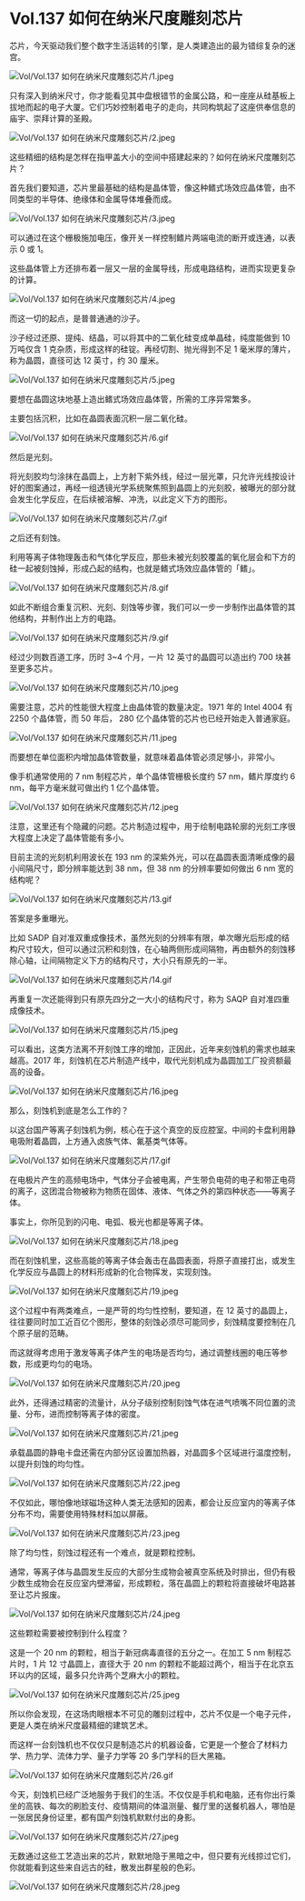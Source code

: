 # Vol.137 如何在纳米尺度雕刻芯片

芯片，今天驱动我们整个数字生活运转的引擎，是人类建造出的最为错综复杂的迷宫。

![Vol/Vol.137 如何在纳米尺度雕刻芯片/1.jpeg](https://file.hsyhx.top/iPaperClipICU/web/assets/image/文字稿/Vol/Vol.137%20如何在纳米尺度雕刻芯片/1.jpeg?imageMogr2/format/avif)

只有深入到纳米尺寸，你才能看见其中盘根错节的金属公路，和一座座从硅基板上拔地而起的电子大厦。它们巧妙控制着电子的走向，共同构筑起了这座供奉信息的庙宇、崇拜计算的圣殿。

![Vol/Vol.137 如何在纳米尺度雕刻芯片/2.jpeg](https://file.hsyhx.top/iPaperClipICU/web/assets/image/文字稿/Vol/Vol.137%20如何在纳米尺度雕刻芯片/2.jpeg?imageMogr2/format/avif)

这些精细的结构是怎样在指甲盖大小的空间中搭建起来的？如何在纳米尺度雕刻芯片？

首先我们要知道，芯片里最基础的结构是晶体管，像这种鳍式场效应晶体管，由不同类型的半导体、绝缘体和金属导体堆叠而成。

![Vol/Vol.137 如何在纳米尺度雕刻芯片/3.jpeg](https://file.hsyhx.top/iPaperClipICU/web/assets/image/文字稿/Vol/Vol.137%20如何在纳米尺度雕刻芯片/3.jpeg?imageMogr2/format/avif)

可以通过在这个栅极施加电压，像开关一样控制鳍片两端电流的断开或连通，以表示 0 或 1。

这些晶体管上方还排布着一层又一层的金属导线，形成电路结构，进而实现更复杂的计算。

![Vol/Vol.137 如何在纳米尺度雕刻芯片/4.jpeg](https://file.hsyhx.top/iPaperClipICU/web/assets/image/文字稿/Vol/Vol.137%20如何在纳米尺度雕刻芯片/4.jpeg?imageMogr2/format/avif)

而这一切的起点，是普普通通的沙子。

沙子经过还原、提纯、结晶，可以将其中的二氧化硅变成单晶硅，纯度能做到 10 万吨仅含 1 克杂质，形成这样的硅锭。再经切割、抛光得到不足 1 毫米厚的薄片，称为晶圆，直径可达 12 英寸，约 30 厘米。

![Vol/Vol.137 如何在纳米尺度雕刻芯片/5.jpeg](https://file.hsyhx.top/iPaperClipICU/web/assets/image/文字稿/Vol/Vol.137%20如何在纳米尺度雕刻芯片/5.jpeg?imageMogr2/format/avif)

要想在晶圆这块地基上造出鳍式场效应晶体管，所需的工序异常繁多。

主要包括沉积，比如在晶圆表面沉积一层二氧化硅。

![Vol/Vol.137 如何在纳米尺度雕刻芯片/6.gif](https://file.hsyhx.top/iPaperClipICU/web/assets/image/文字稿/Vol/Vol.137%20如何在纳米尺度雕刻芯片/6.gif?imageMogr2/format/avif)

然后是光刻。

将光刻胶均匀涂抹在晶圆上，上方射下紫外线，经过一层光罩，只允许光线按设计好的图案通过，再经一组透镜光学系统聚焦照到晶圆上的光刻胶，被曝光的部分就会发生化学反应，在后续被溶解、冲洗，以此定义下方的图形。

![Vol/Vol.137 如何在纳米尺度雕刻芯片/7.gif](https://file.hsyhx.top/iPaperClipICU/web/assets/image/文字稿/Vol/Vol.137%20如何在纳米尺度雕刻芯片/7.gif?imageMogr2/format/avif)

之后还有刻蚀。

利用等离子体物理轰击和气体化学反应，那些未被光刻胶覆盖的氧化层会和下方的硅一起被刻蚀掉，形成凸起的结构，也就是鳍式场效应晶体管的「鳍」。

![Vol/Vol.137 如何在纳米尺度雕刻芯片/8.gif](https://file.hsyhx.top/iPaperClipICU/web/assets/image/文字稿/Vol/Vol.137%20如何在纳米尺度雕刻芯片/8.gif?imageMogr2/format/avif)

如此不断组合重复沉积、光刻、刻蚀等步骤，我们可以一步一步制作出晶体管的其他结构，并制作出上方的电路。

![Vol/Vol.137 如何在纳米尺度雕刻芯片/9.gif](https://file.hsyhx.top/iPaperClipICU/web/assets/image/文字稿/Vol/Vol.137%20如何在纳米尺度雕刻芯片/9.gif?imageMogr2/format/avif)

经过少则数百道工序，历时 3\~4 个月，一片 12 英寸的晶圆可以造出约 700 块甚至更多芯片。

![Vol/Vol.137 如何在纳米尺度雕刻芯片/10.jpeg](https://file.hsyhx.top/iPaperClipICU/web/assets/image/文字稿/Vol/Vol.137%20如何在纳米尺度雕刻芯片/10.jpeg?imageMogr2/format/avif)

需要注意，芯片的性能很大程度上由晶体管的数量决定。1971 年的 Intel 4004 有 2250 个晶体管，而 50 年后， 280 亿个晶体管的芯片也已经开始走入普通家庭。

![Vol/Vol.137 如何在纳米尺度雕刻芯片/11.jpeg](https://file.hsyhx.top/iPaperClipICU/web/assets/image/文字稿/Vol/Vol.137%20如何在纳米尺度雕刻芯片/11.jpeg?imageMogr2/format/avif)

而要想在单位面积内增加晶体管数量，就意味着晶体管必须足够小，非常小。

像手机通常使用的 7 nm 制程芯片，单个晶体管栅极长度约 57 nm，鳍片厚度约 6 nm，每平方毫米就可做出约 1 亿个晶体管。

![Vol/Vol.137 如何在纳米尺度雕刻芯片/12.jpeg](https://file.hsyhx.top/iPaperClipICU/web/assets/image/文字稿/Vol/Vol.137%20如何在纳米尺度雕刻芯片/12.jpeg?imageMogr2/format/avif)

注意，这里还有个隐藏的问题。芯片制造过程中，用于绘制电路轮廓的光刻工序很大程度上决定了晶体管能有多小。

目前主流的光刻机利用波长在 193 nm 的深紫外光，可以在晶圆表面清晰成像的最小间隔尺寸，即分辨率能达到 38 nm，但 38 nm 的分辨率要如何做出 6 nm 宽的结构呢？

![Vol/Vol.137 如何在纳米尺度雕刻芯片/13.gif](https://file.hsyhx.top/iPaperClipICU/web/assets/image/文字稿/Vol/Vol.137%20如何在纳米尺度雕刻芯片/13.gif?imageMogr2/format/avif)

答案是多重曝光。

比如 SADP 自对准双重成像技术，虽然光刻的分辨率有限，单次曝光后形成的结构尺寸较大，但可以通过沉积和刻蚀，在心轴两侧形成间隔物，再由额外的刻蚀移除心轴，让间隔物定义下方的结构尺寸，大小只有原先的一半。

![Vol/Vol.137 如何在纳米尺度雕刻芯片/14.gif](https://file.hsyhx.top/iPaperClipICU/web/assets/image/文字稿/Vol/Vol.137%20如何在纳米尺度雕刻芯片/14.gif?imageMogr2/format/avif)

再重复一次还能得到只有原先四分之一大小的结构尺寸，称为 SAQP 自对准四重成像技术。

![Vol/Vol.137 如何在纳米尺度雕刻芯片/15.jpeg](https://file.hsyhx.top/iPaperClipICU/web/assets/image/文字稿/Vol/Vol.137%20如何在纳米尺度雕刻芯片/15.jpeg?imageMogr2/format/avif)

可以看出，这类方法离不开刻蚀工序的增加，正因此，近年来刻蚀机的需求也越来越高。2017 年，刻蚀机在芯片制造产线中，取代光刻机成为晶圆加工厂投资额最高的设备。

![Vol/Vol.137 如何在纳米尺度雕刻芯片/16.jpeg](https://file.hsyhx.top/iPaperClipICU/web/assets/image/文字稿/Vol/Vol.137%20如何在纳米尺度雕刻芯片/16.jpeg?imageMogr2/format/avif)

那么，刻蚀机到底是怎么工作的？

以这台国产等离子刻蚀机为例，核心在于这个真空的反应腔室。中间的卡盘利用静电吸附着晶圆，上方通入卤族气体、氟基类气体等。

![Vol/Vol.137 如何在纳米尺度雕刻芯片/17.gif](https://file.hsyhx.top/iPaperClipICU/web/assets/image/文字稿/Vol/Vol.137%20如何在纳米尺度雕刻芯片/17.gif?imageMogr2/format/avif)

在电极片产生的高频电场中，气体分子会被电离，产生带负电荷的电子和带正电荷的离子，这团混合物被称为物质在固体、液体、气体之外的第四种状态——等离子体。

事实上，你所见到的闪电、电弧、极光也都是等离子体。

![Vol/Vol.137 如何在纳米尺度雕刻芯片/18.jpeg](https://file.hsyhx.top/iPaperClipICU/web/assets/image/文字稿/Vol/Vol.137%20如何在纳米尺度雕刻芯片/18.jpeg?imageMogr2/format/avif)

而在刻蚀机里，这些高能的等离子体会轰击在晶圆表面，将原子直接打出，或发生化学反应与晶圆上的材料形成新的化合物挥发，实现刻蚀。

![Vol/Vol.137 如何在纳米尺度雕刻芯片/19.jpeg](https://file.hsyhx.top/iPaperClipICU/web/assets/image/文字稿/Vol/Vol.137%20如何在纳米尺度雕刻芯片/19.jpeg?imageMogr2/format/avif)

这个过程中有两类难点，一是严苛的均匀性控制，要知道，在 12 英寸的晶圆上，往往要同时加工近百亿个图形，整体的刻蚀必须尽可能同步，刻蚀精度要控制在几个原子层的范畴。

而这就得考虑用于激发等离子体产生的电场是否均匀，通过调整线圈的电压等参数，形成更均匀的电场。

![Vol/Vol.137 如何在纳米尺度雕刻芯片/20.jpeg](https://file.hsyhx.top/iPaperClipICU/web/assets/image/文字稿/Vol/Vol.137%20如何在纳米尺度雕刻芯片/20.jpeg?imageMogr2/format/avif)

此外，还得通过精密的流量计，从分子级别控制刻蚀气体在进气喷嘴不同位置的流量、分布，进而控制等离子体的密度。

![Vol/Vol.137 如何在纳米尺度雕刻芯片/21.jpeg](https://file.hsyhx.top/iPaperClipICU/web/assets/image/文字稿/Vol/Vol.137%20如何在纳米尺度雕刻芯片/21.jpeg?imageMogr2/format/avif)

承载晶圆的静电卡盘还需在内部分区设置加热器，对晶圆多个区域进行温度控制，以提升刻蚀的均匀性。

![Vol/Vol.137 如何在纳米尺度雕刻芯片/22.jpeg](https://file.hsyhx.top/iPaperClipICU/web/assets/image/文字稿/Vol/Vol.137%20如何在纳米尺度雕刻芯片/22.jpeg?imageMogr2/format/avif)

不仅如此，哪怕像地球磁场这种人类无法感知的因素，都会让反应室内的等离子体分布不均，需要使用特殊材料加以屏蔽。

![Vol/Vol.137 如何在纳米尺度雕刻芯片/23.jpeg](https://file.hsyhx.top/iPaperClipICU/web/assets/image/文字稿/Vol/Vol.137%20如何在纳米尺度雕刻芯片/23.jpeg?imageMogr2/format/avif)

除了均匀性，刻蚀过程还有一个难点，就是颗粒控制。

通常，等离子体与晶圆发生反应的大部分生成物会被真空系统及时排出，但仍有极少数生成物会在反应室内壁滞留，形成颗粒，落在晶圆上的颗粒将直接破坏电路甚至让芯片报废。

![Vol/Vol.137 如何在纳米尺度雕刻芯片/24.jpeg](https://file.hsyhx.top/iPaperClipICU/web/assets/image/文字稿/Vol/Vol.137%20如何在纳米尺度雕刻芯片/24.jpeg?imageMogr2/format/avif)

这些颗粒需要被控制到什么程度？

这是一个 20 nm 的颗粒，相当于新冠病毒直径的五分之一。在加工 5 nm 制程芯片时，1 片 12 寸晶圆上，直径大于 20 nm 的颗粒不能超过两个，相当于在北京五环以内的区域，最多只允许两个芝麻大小的颗粒。

![Vol/Vol.137 如何在纳米尺度雕刻芯片/25.jpeg](https://file.hsyhx.top/iPaperClipICU/web/assets/image/文字稿/Vol/Vol.137%20如何在纳米尺度雕刻芯片/25.jpeg?imageMogr2/format/avif)

所以你会发现，在这场肉眼根本不可见的雕刻过程中，芯片不仅是一个电子元件，更是人类在纳米尺度最精细的建筑艺术。

而这样一台刻蚀机也不仅仅只是制造芯片的机器设备，它更是一个整合了材料力学、热力学、流体力学、量子力学等 20 多门学科的巨大黑箱。

![Vol/Vol.137 如何在纳米尺度雕刻芯片/26.gif](https://file.hsyhx.top/iPaperClipICU/web/assets/image/文字稿/Vol/Vol.137%20如何在纳米尺度雕刻芯片/26.gif?imageMogr2/format/avif)

今天，刻蚀机已经广泛地服务于我们的生活。不仅仅是手机和电脑，还有你出行乘坐的高铁、每次的刷脸支付、疫情期间的体温测量、餐厅里的送餐机器人，哪怕是一张居民身份证里，都有国产刻蚀机默默付出的身影。

![Vol/Vol.137 如何在纳米尺度雕刻芯片/27.jpeg](https://file.hsyhx.top/iPaperClipICU/web/assets/image/文字稿/Vol/Vol.137%20如何在纳米尺度雕刻芯片/27.jpeg?imageMogr2/format/avif)

无数通过这些工艺造出来的芯片，默默地隐于黑暗之中，但只要有光线掠过它们，你就能看到这些来自远古的硅，散发出群星般的色彩。

![Vol/Vol.137 如何在纳米尺度雕刻芯片/28.jpeg](https://file.hsyhx.top/iPaperClipICU/web/assets/image/文字稿/Vol/Vol.137%20如何在纳米尺度雕刻芯片/28.jpeg?imageMogr2/format/avif)

